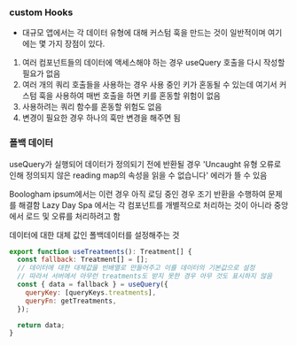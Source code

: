 ### custom Hooks

- 대규모 앱에서는 각 데이터 유형에 대해 커스텀 훅을 만드는 것이 일반적이며 여기에는 몇 가지 장점이 있다.

1. 여러 컴포넌트들의 데이터에 액세스해야 하는 경우 useQuery 호출을 다시 작성할 필요가 없음
2. 여러 개의 쿼리 호출들을 사용하는 경우 사용 중인 키가 혼동될 수 있는데 여기서 커스텀 훅을 사용하여 매번 호출을 하면 키를 혼동할 위험이 없음
3. 사용하려는 쿼리 함수를 혼동할 위험도 없음
4. 변경이 필요한 경우 하나의 훅만 변경을 해주면 됨

### 폴백 데이터

useQuery가 실행되어 데이터가 정의되기 전에 반환될 경우
'Uncaught 유형 오류로 인해 정의되지 않은 reading map의 속성을 읽을 수 없습니다' 에러가 뜰 수 있음

Boologham ipsum에서는 이런 경우 아직 로딩 중인 경우 조기 반환을 수행하여 문제를 해결함
Lazy Day Spa 에서는 각 컴포넌트를 개별적으로 처리하는 것이 아니라 중앙에서 로드 및 오류를 처리하려고 함

데이터에 대한 대체 값인 폴백데이터를 설정해주는 것

```js
export function useTreatments(): Treatment[] {
  const fallback: Treatment[] = [];
  // 데이터에 대한 대체값을 빈배열로 만들어주고 이를 데이터의 기본값으로 설정
  // 따라서 서버에서 아무런 treatments도 받지 못한 경우 아무 것도 표시하지 않음
  const { data = fallback } = useQuery({
    queryKey: [queryKeys.treatments],
    queryFn: getTreatments,
  });

  return data;
}
```
